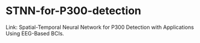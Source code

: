 # STNN-for-P300-detection
Link: Spatial-Temporal Neural Network for P300 Detection with Applications Using EEG-Based BCIs.
